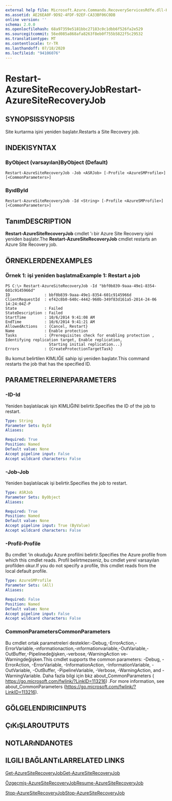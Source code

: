 ```yaml
---
external help file: Microsoft.Azure.Commands.RecoveryServicesRdfe.dll-Help.xml
ms.assetid: AE26EA0F-9D92-4FDF-92EF-CA33BF06C0DB
online version: ''
schema: 2.0.0
ms.openlocfilehash: 68a97359e5181bbc27183c0c1dbb6f526fa2e529
ms.sourcegitcommit: 56ed085a868afa8263f8eb0f755b5822f5c29532
ms.translationtype: MT
ms.contentlocale: tr-TR
ms.lasthandoff: 07/18/2020
ms.locfileid: "94106076"
---
```

# <span data-ttu-id="d8e68-101">Restart-AzureSiteRecoveryJob</span><span class="sxs-lookup"><span data-stu-id="d8e68-101">Restart-AzureSiteRecoveryJob</span></span>

## <span data-ttu-id="d8e68-102">SYNOPSIS</span><span class="sxs-lookup"><span data-stu-id="d8e68-102">SYNOPSIS</span></span>
<span data-ttu-id="d8e68-103">Site kurtarma işini yeniden başlatır.</span><span class="sxs-lookup"><span data-stu-id="d8e68-103">Restarts a Site Recovery job.</span></span>

## <span data-ttu-id="d8e68-104">INDEKI</span><span class="sxs-lookup"><span data-stu-id="d8e68-104">SYNTAX</span></span>

### <span data-ttu-id="d8e68-105">ByObject (varsayılan)</span><span class="sxs-lookup"><span data-stu-id="d8e68-105">ByObject (Default)</span></span>
```
Restart-AzureSiteRecoveryJob -Job <ASRJob> [-Profile <AzureSMProfile>] [<CommonParameters>]
```

### <span data-ttu-id="d8e68-106">Byıd</span><span class="sxs-lookup"><span data-stu-id="d8e68-106">ById</span></span>
```
Restart-AzureSiteRecoveryJob -Id <String> [-Profile <AzureSMProfile>] [<CommonParameters>]
```

## <span data-ttu-id="d8e68-107">Tanım</span><span class="sxs-lookup"><span data-stu-id="d8e68-107">DESCRIPTION</span></span>
<span data-ttu-id="d8e68-108">**Restart-AzureSiteRecoveryJob** cmdlet 'ı bir Azure Site Recovery işini yeniden başlatır.</span><span class="sxs-lookup"><span data-stu-id="d8e68-108">The **Restart-AzureSiteRecoveryJob** cmdlet restarts an Azure Site Recovery job.</span></span>

## <span data-ttu-id="d8e68-109">ÖRNEKLERDEN</span><span class="sxs-lookup"><span data-stu-id="d8e68-109">EXAMPLES</span></span>

### <span data-ttu-id="d8e68-110">Örnek 1: işi yeniden başlatma</span><span class="sxs-lookup"><span data-stu-id="d8e68-110">Example 1: Restart a job</span></span>
```
PS C:\> Restart-AzureSiteRecoveryJob -Id "bbf0b839-9aaa-49e1-8354-601c9145966d"
ID               : bbf0b839-9aaa-49e1-8354-601c9145966d
ClientRequestId  : ef42c8b0-640c-4442-960b-349f83d161a5-2014-24-06 14:24:04Z-P
State            : Failed
StateDescription : Failed
StartTime        : 10/6/2014 9:41:08 AM
EndTime          : 10/6/2014 9:41:21 AM
AllowedActions   : {Cancel, Restart}
Name             : Enable protection
Tasks            : {Prerequisites check for enabling protection , Identifying replication target, Enable replication, 
                   Starting initial replication...} 
Errors           : {CreateProtectionTargetTask}
```

<span data-ttu-id="d8e68-111">Bu komut belirtilen KIMLIĞE sahip işi yeniden başlatır.</span><span class="sxs-lookup"><span data-stu-id="d8e68-111">This command restarts the job that has the specified ID.</span></span>

## <span data-ttu-id="d8e68-112">PARAMETRELERINE</span><span class="sxs-lookup"><span data-stu-id="d8e68-112">PARAMETERS</span></span>

### <span data-ttu-id="d8e68-113">-ID</span><span class="sxs-lookup"><span data-stu-id="d8e68-113">-Id</span></span>
<span data-ttu-id="d8e68-114">Yeniden başlatılacak işin KIMLIĞINI belirtir.</span><span class="sxs-lookup"><span data-stu-id="d8e68-114">Specifies the ID of the job to restart.</span></span>

```yaml
Type: String
Parameter Sets: ById
Aliases: 

Required: True
Position: Named
Default value: None
Accept pipeline input: False
Accept wildcard characters: False
```

### <span data-ttu-id="d8e68-115">-Job</span><span class="sxs-lookup"><span data-stu-id="d8e68-115">-Job</span></span>
<span data-ttu-id="d8e68-116">Yeniden başlatılacak işi belirtir.</span><span class="sxs-lookup"><span data-stu-id="d8e68-116">Specifies the job to restart.</span></span>

```yaml
Type: ASRJob
Parameter Sets: ByObject
Aliases: 

Required: True
Position: Named
Default value: None
Accept pipeline input: True (ByValue)
Accept wildcard characters: False
```

### <span data-ttu-id="d8e68-117">-Profil</span><span class="sxs-lookup"><span data-stu-id="d8e68-117">-Profile</span></span>
<span data-ttu-id="d8e68-118">Bu cmdlet 'in okuduğu Azure profilini belirtir.</span><span class="sxs-lookup"><span data-stu-id="d8e68-118">Specifies the Azure profile from which this cmdlet reads.</span></span>
<span data-ttu-id="d8e68-119">Profil belirtmezseniz, bu cmdlet yerel varsayılan profilden okur.</span><span class="sxs-lookup"><span data-stu-id="d8e68-119">If you do not specify a profile, this cmdlet reads from the local default profile.</span></span>

```yaml
Type: AzureSMProfile
Parameter Sets: (All)
Aliases: 

Required: False
Position: Named
Default value: None
Accept pipeline input: False
Accept wildcard characters: False
```

### <span data-ttu-id="d8e68-120">CommonParameters</span><span class="sxs-lookup"><span data-stu-id="d8e68-120">CommonParameters</span></span>
<span data-ttu-id="d8e68-121">Bu cmdlet ortak parametreleri destekler:-Debug,-ErrorAction,-ErrorVariable,-ınformationaction,-ınformationvariable,-OutVariable,-OutBuffer,-Pipelinedeğişken,-verbose,-WarningAction ve-Warningdeğişken.</span><span class="sxs-lookup"><span data-stu-id="d8e68-121">This cmdlet supports the common parameters: -Debug, -ErrorAction, -ErrorVariable, -InformationAction, -InformationVariable, -OutVariable, -OutBuffer, -PipelineVariable, -Verbose, -WarningAction, and -WarningVariable.</span></span> <span data-ttu-id="d8e68-122">Daha fazla bilgi için bkz about_CommonParameters ( https://go.microsoft.com/fwlink/?LinkID=113216) .</span><span class="sxs-lookup"><span data-stu-id="d8e68-122">For more information, see about_CommonParameters (https://go.microsoft.com/fwlink/?LinkID=113216).</span></span>

## <span data-ttu-id="d8e68-123">GÖLGELENDIRICI</span><span class="sxs-lookup"><span data-stu-id="d8e68-123">INPUTS</span></span>

## <span data-ttu-id="d8e68-124">ÇıKıŞLAR</span><span class="sxs-lookup"><span data-stu-id="d8e68-124">OUTPUTS</span></span>

## <span data-ttu-id="d8e68-125">NOTLARıNDA</span><span class="sxs-lookup"><span data-stu-id="d8e68-125">NOTES</span></span>

## <span data-ttu-id="d8e68-126">ILGILI BAĞLANTıLAR</span><span class="sxs-lookup"><span data-stu-id="d8e68-126">RELATED LINKS</span></span>

[<span data-ttu-id="d8e68-127">Get-AzureSiteRecoveryJob</span><span class="sxs-lookup"><span data-stu-id="d8e68-127">Get-AzureSiteRecoveryJob</span></span>](./Get-AzureSiteRecoveryJob.md)

[<span data-ttu-id="d8e68-128">Özgeçmiş-AzureSiteRecoveryJob</span><span class="sxs-lookup"><span data-stu-id="d8e68-128">Resume-AzureSiteRecoveryJob</span></span>](./Resume-AzureSiteRecoveryJob.md)

[<span data-ttu-id="d8e68-129">Stop-AzureSiteRecoveryJob</span><span class="sxs-lookup"><span data-stu-id="d8e68-129">Stop-AzureSiteRecoveryJob</span></span>](./Stop-AzureSiteRecoveryJob.md)


